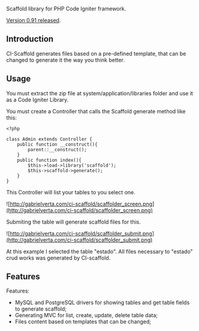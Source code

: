 Scaffold library for PHP Code Igniter framework.

[Version 0.91 released](http://ci-scaffold.googlecode.com/files/ci-scaffold-0.91.tar.gz).

## Introduction ##

CI-Scaffold generates files based on a pre-defined template, that can be changed to generate it the way you think better.

## Usage ##

You must extract the zip file at system/application/libraries folder and use it as a Code Igniter Library.

You must create a Controller that calls the Scaffold generate method like this:

```
<?php

class Admin extends Controller {
    public function __construct(){
        parent::__construct();
    }
    public function index(){
        $this->load->library('scaffold');
        $this->scaffold->generate();
    }
}

```

This Controller will list your tables to you select one.

![http://gabrielverta.com/ci-scaffold/scaffolder_screen.png](http://gabrielverta.com/ci-scaffold/scaffolder_screen.png)

Submiting the table will generate scaffold files for this.

![http://gabrielverta.com/ci-scaffold/scaffolder_submit.png](http://gabrielverta.com/ci-scaffold/scaffolder_submit.png)

At this example I selected the table "estado". All files necessary to "estado" crud works was generated by CI-scaffold.

## Features ##

Features:
  * MySQL and PostgreSQL drivers for showing tables and get table fields to generate scaffold;
  * Generating MVC for list, create, update, delete table data;
  * Files content based on templates that can be changed;